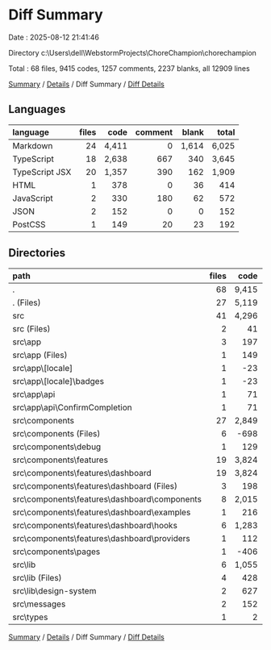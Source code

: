 # Diff Summary

Date : 2025-08-12 21:41:46

Directory c:\\Users\\dell\\WebstormProjects\\ChoreChampion\\chorechampion

Total : 68 files,  9415 codes, 1257 comments, 2237 blanks, all 12909 lines

[Summary](results.md) / [Details](details.md) / Diff Summary / [Diff Details](diff-details.md)

## Languages
| language | files | code | comment | blank | total |
| :--- | ---: | ---: | ---: | ---: | ---: |
| Markdown | 24 | 4,411 | 0 | 1,614 | 6,025 |
| TypeScript | 18 | 2,638 | 667 | 340 | 3,645 |
| TypeScript JSX | 20 | 1,357 | 390 | 162 | 1,909 |
| HTML | 1 | 378 | 0 | 36 | 414 |
| JavaScript | 2 | 330 | 180 | 62 | 572 |
| JSON | 2 | 152 | 0 | 0 | 152 |
| PostCSS | 1 | 149 | 20 | 23 | 192 |

## Directories
| path | files | code | comment | blank | total |
| :--- | ---: | ---: | ---: | ---: | ---: |
| . | 68 | 9,415 | 1,257 | 2,237 | 12,909 |
| . (Files) | 27 | 5,119 | 180 | 1,712 | 7,011 |
| src | 41 | 4,296 | 1,077 | 525 | 5,898 |
| src (Files) | 2 | 41 | 3 | 4 | 48 |
| src\\app | 3 | 197 | 31 | 30 | 258 |
| src\\app (Files) | 1 | 149 | 20 | 23 | 192 |
| src\\app\\[locale] | 1 | -23 | -1 | -3 | -27 |
| src\\app\\[locale]\\badges | 1 | -23 | -1 | -3 | -27 |
| src\\app\\api | 1 | 71 | 12 | 10 | 93 |
| src\\app\\api\\ConfirmCompletion | 1 | 71 | 12 | 10 | 93 |
| src\\components | 27 | 2,849 | 841 | 378 | 4,068 |
| src\\components (Files) | 6 | -698 | -47 | -73 | -818 |
| src\\components\\debug | 1 | 129 | 19 | 15 | 163 |
| src\\components\\features | 19 | 3,824 | 904 | 471 | 5,199 |
| src\\components\\features\\dashboard | 19 | 3,824 | 904 | 471 | 5,199 |
| src\\components\\features\\dashboard (Files) | 3 | 198 | 121 | 34 | 353 |
| src\\components\\features\\dashboard\\components | 8 | 2,015 | 370 | 202 | 2,587 |
| src\\components\\features\\dashboard\\examples | 1 | 216 | 26 | 25 | 267 |
| src\\components\\features\\dashboard\\hooks | 6 | 1,283 | 348 | 184 | 1,815 |
| src\\components\\features\\dashboard\\providers | 1 | 112 | 39 | 26 | 177 |
| src\\components\\pages | 1 | -406 | -35 | -35 | -476 |
| src\\lib | 6 | 1,055 | 201 | 113 | 1,369 |
| src\\lib (Files) | 4 | 428 | 101 | 53 | 582 |
| src\\lib\\design-system | 2 | 627 | 100 | 60 | 787 |
| src\\messages | 2 | 152 | 0 | 0 | 152 |
| src\\types | 1 | 2 | 1 | 0 | 3 |

[Summary](results.md) / [Details](details.md) / Diff Summary / [Diff Details](diff-details.md)